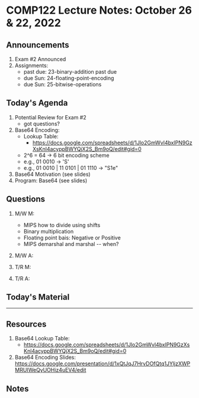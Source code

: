 # COMP122 Lecture Notes: October 26 & 22, 2022

## Announcements
   1. Exam #2 Announced
   1. Assignments: 
      - past due: 23-binary-addition past due   
      - due Sun: 24-floating-point-encoding
      - due Sun: 25-bitwise-operations

## Today's Agenda
   1. Potential Review for Exam #2
      - got questions?
   1. Base64 Encoding: 
      - Lookup Table:
        * https://docs.google.com/spreadsheets/d/1Jlo2GmWvl4bxlPN9GzXsKnl4acyppBWYQjX2S_Bm9oQ/edit#gid=0
      - 2^6 = 64 -> 6 bit encoding scheme
      - e.g., 01 0010 -> 'S'
      - e.g., 01 0010 | 11 0101 | 01 1110 -> "S1e"
   1. Base64 Motivation  (see slides)
   1. Program: Base64 (see slides)

## Questions
   1. M/W M:
      - MIPS how to divide using shifts
      - Binary multiplication
      - Floating point bais: Negative or Positive
      - MIPS demarshal and marshal -- when?

   1. M/W A:
   1. T/R M: 
   1. T/R A:

## Today's Material



---
## Resources
   1. Base64 Lookup Table:
      * https://docs.google.com/spreadsheets/d/1Jlo2GmWvl4bxlPN9GzXsKnl4acyppBWYQjX2S_Bm9oQ/edit#gid=0
   1. Base64 Encoding Slides: https://docs.google.com/presentation/d/1xQtJqJ7HrvDOfQtq1JYljzXWPMRUIWeQyUOHiz4uEV4/edit


## Notes
